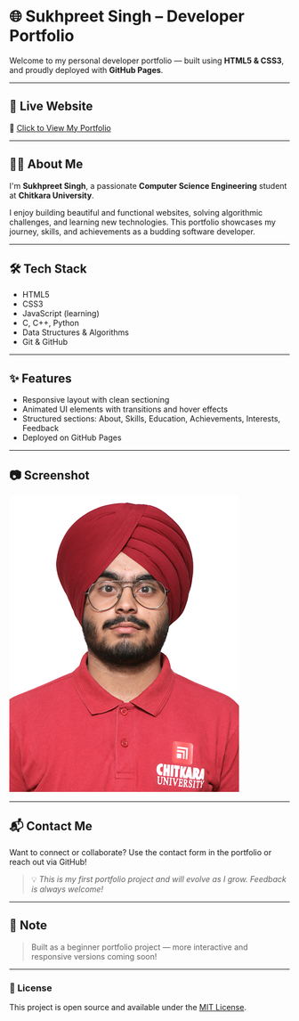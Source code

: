 # 🌐 Sukhpreet Singh – Developer Portfolio

Welcome to my personal developer portfolio — built using **HTML5 & CSS3**, and proudly deployed with **GitHub Pages**.

---

## 🚀 Live Website

🔗 [Click to View My Portfolio](https://sukhpreet-singh2428.github.io/developer-portfolio/)

---

## 👨‍💻 About Me

I'm **Sukhpreet Singh**, a passionate **Computer Science Engineering** student at **Chitkara University**.

I enjoy building beautiful and functional websites, solving algorithmic challenges, and learning new technologies. This portfolio showcases my journey, skills, and achievements as a budding software developer.

---

## 🛠️ Tech Stack

- HTML5
- CSS3
- JavaScript (learning)
- C, C++, Python
- Data Structures & Algorithms
- Git & GitHub

---

## ✨ Features

- Responsive layout with clean sectioning  
- Animated UI elements with transitions and hover effects  
- Structured sections: About, Skills, Education, Achievements, Interests, Feedback  
- Deployed on GitHub Pages

---

## 📷 Screenshot

![Portfolio Preview](./Photos/IMG_9480.jpg)

---

## 📬 Contact Me

Want to connect or collaborate? Use the contact form in the portfolio or reach out via GitHub!

> 💡 *This is my first portfolio project and will evolve as I grow. Feedback is always welcome!*

---

## 📌 Note

> Built as a beginner portfolio project — more interactive and responsive versions coming soon!

---

### 📄 License

This project is open source and available under the [MIT License](LICENSE).
